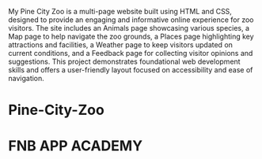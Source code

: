 My Pine City Zoo is a multi-page website built using HTML and CSS, designed to provide an engaging and informative online experience for zoo visitors. The site includes an Animals page showcasing various species, a Map page to help navigate the zoo grounds, a Places page highlighting key attractions and facilities, a Weather page to keep visitors updated on current conditions, and a Feedback page for collecting visitor opinions and suggestions. This project demonstrates foundational web development skills and offers a user-friendly layout focused on accessibility and ease of navigation.

# Pine-City-Zoo
# FNB APP ACADEMY
